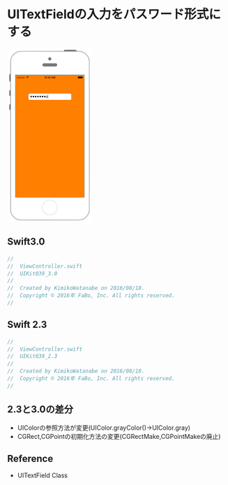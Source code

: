 # UITextFieldの入力をパスワード形式にする

![Preview uikit039](img/uikit039.png)

## Swift3.0
```swift
//
//  ViewController.swift
//  UIKit039_3.0
//
//  Created by KimikoWatanabe on 2016/08/18.
//  Copyright © 2016年 FaBo, Inc. All rights reserved.
//


```

## Swift 2.3
```swift
//
//  ViewController.swift
//  UIKit039_2.3
//
//  Created by KimikoWatanabe on 2016/08/18.
//  Copyright © 2016年 FaBo, Inc. All rights reserved.
//
```

## 2.3と3.0の差分
* UIColorの参照方法が変更(UIColor.grayColor()->UIColor.gray)
* CGRect,CGPointの初期化方法の変更(CGRectMake,CGPointMakeの廃止)

## Reference
* UITextField Class
